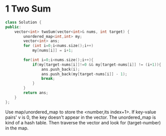 # 1 Two Sum
```C++
class Solution {
public:
    vector<int> twoSum(vector<int>& nums, int target) {
        unordered_map<int,int> my;
        vector<int> ans;
        for (int i=0;i<nums.size();i++)
            my[nums[i]] = i+1;
        
        for(int i=0;i<nums.size();i++){
            if(my[target-nums[i]]!=0 && my[target-nums[i]] != (i+1)){
                ans.push_back(i);
                ans.push_back(my[target-nums[i]] - 1);
                break;
            }
        }
        return ans;       
    }
};
```
Use map/unordered_map to store the <number,its index+1>. If key-value pairs' v is 0, the key doesn't appear in the vector. The unordered_map is kind of a hash table. Then traverse the vector and look for (target-number) in the map.
